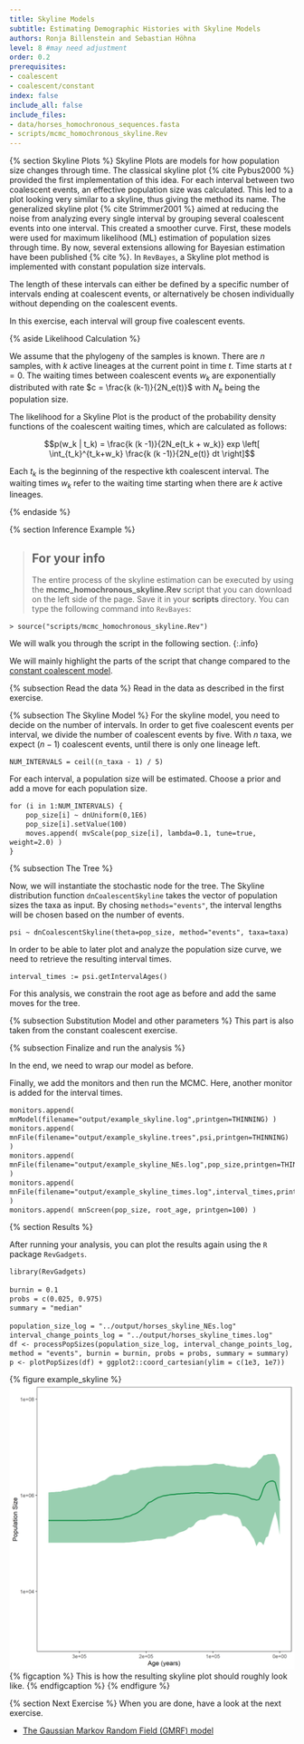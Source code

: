 ```yaml
---
title: Skyline Models
subtitle: Estimating Demographic Histories with Skyline Models
authors: Ronja Billenstein and Sebastian Höhna
level: 8 #may need adjustment
order: 0.2
prerequisites:
- coalescent
- coalescent/constant
index: false
include_all: false
include_files:
- data/horses_homochronous_sequences.fasta
- scripts/mcmc_homochronous_skyline.Rev
---
```


{% section Skyline Plots %}
Skyline Plots are models for how population size changes through time.
The classical skyline plot {% cite Pybus2000 %} provided the first implementation of this idea.
For each interval between two coalescent events, an effective population size was calculated.
This led to a plot looking very similar to a skyline, thus giving the method its name.
The generalized skyline plot {% cite Strimmer2001 %} aimed at reducing the noise from analyzing every single interval by grouping several coalescent events into one interval.
This created a smoother curve.
First, these models were used for maximum likelihood (ML) estimation of population sizes through time.
By now, several extensions allowing for Bayesian estimation have been published {% cite %}.
In `RevBayes`, a Skyline plot method is implemented with constant population size intervals.
<!--- The length of these intervals is not based on the timing of the coalescent events, but can be individually chosen. --->
The length of these intervals can either be defined by a specific number of intervals ending at coalescent events, or alternatively be chosen individually without depending on the coalescent events.
<!--- In this tutorial, each interval will have the same length. --->
In this exercise, each interval will group five coalescent events.

{% aside Likelihood Calculation %}

We assume that the phylogeny of the samples is known.
There are $n$ samples, with $k$ active lineages at the current point in time $t$.
Time starts at $t = 0$.
The waiting times between coalescent events $w_k$ are exponentially distributed with rate $c = \frac{k (k-1)}{2N_e(t)}$ with $N_e$ being the population size.
<!--- In the case of a skyline plot, the population size curve is split into $m$ intervals which each have a starting point $t_i$. --->

The likelihood for a Skyline Plot is the product of the probability density functions of the coalescent waiting times, which are calculated as follows:

$$p(w_k | t_k) = \frac{k (k -1)}{2N_e(t_k + w_k)} exp \left[ \int_{t_k}^{t_k+w_k} \frac{k (k -1)}{2N_e(t)} dt \right]$$

Each $t_k$ is the beginning of the respective kth coalescent interval.
The waiting times $w_k$ refer to the waiting time starting when there are $k$ active lineages.

<!--- In our case, $N_e(t)$ is a piecewise constant demographic function with $m$ intervals which each have a starting point $t_i$ and the length $l$.
**Do I need to go into the intervals here?** --->

{% endaside %}

{% section Inference Example %}

> ## For your info
> The entire process of the skyline estimation can be executed by using the **mcmc_homochronous_skyline.Rev** script that you can download on the left side of the page.
> Save it in your **scripts** directory.
> You can type the following command into `RevBayes`:
~~~
> source("scripts/mcmc_homochronous_skyline.Rev")
~~~
We will walk you through the script in the following section.
{:.info}

We will mainly highlight the parts of the script that change compared to the [constant coalescent model]({{base.url}}/tutorials/coalescent/constant).

{% subsection Read the data %}
Read in the data as described in the first exercise.

{% subsection The Skyline Model %}
For the skyline model, you need to decide on the number of intervals.
In order to get five coalescent events per interval, we divide the number of coalescent events by five.
With $n$ taxa, we expect $(n-1)$ coalescent events, until there is only one lineage left.

~~~
NUM_INTERVALS = ceil((n_taxa - 1) / 5)
~~~

For each interval, a population size will be estimated. Choose a prior and add a move for each population size.

~~~
for (i in 1:NUM_INTERVALS) {
    pop_size[i] ~ dnUniform(0,1E6)
    pop_size[i].setValue(100)
    moves.append( mvScale(pop_size[i], lambda=0.1, tune=true, weight=2.0) )
}
~~~


{% subsection The Tree %}

Now, we will instantiate the stochastic node for the tree.
The Skyline distribution function `dnCoalescentSkyline` takes the vector of population sizes the taxa as input. <!--- **(need to check whether it can take more)** --->
By chosing `methods="events"`, the interval lengths will be chosen based on the number of events.

~~~
psi ~ dnCoalescentSkyline(theta=pop_size, method="events", taxa=taxa)
~~~

In order to be able to later plot and analyze the population size curve, we need to retrieve the resulting interval times.

~~~
interval_times := psi.getIntervalAges()
~~~

For this analysis, we constrain the root age as before and add the same moves for the tree.

{% subsection Substitution Model and other parameters %}
This part is also taken from the constant coalescent exercise.

{% subsection Finalize and run the analysis %}

In the end, we need to wrap our model as before.

Finally, we add the monitors and then run the MCMC.
Here, another monitor is added for the interval times.

~~~
monitors.append( mnModel(filename="output/example_skyline.log",printgen=THINNING) )
monitors.append( mnFile(filename="output/example_skyline.trees",psi,printgen=THINNING) )
monitors.append( mnFile(filename="output/example_skyline_NEs.log",pop_size,printgen=THINNING) )
monitors.append( mnFile(filename="output/example_skyline_times.log",interval_times,printgen=THINNING) )
monitors.append( mnScreen(pop_size, root_age, printgen=100) )
~~~


{% section Results %}

After running your analysis, you can plot the results again using the `R` package `RevGadgets`.

~~~
library(RevGadgets)

burnin = 0.1
probs = c(0.025, 0.975)
summary = "median"

population_size_log = "../output/horses_skyline_NEs.log"
interval_change_points_log = "../output/horses_skyline_times.log"
df <- processPopSizes(population_size_log, interval_change_points_log, method = "events", burnin = burnin, probs = probs, summary = summary)
p <- plotPopSizes(df) + ggplot2::coord_cartesian(ylim = c(1e3, 1e7))
~~~

{% figure example_skyline %}
<img src="figures/horses_skyline.png" width="800">
{% figcaption %}
This is how the resulting skyline plot should roughly look like.
{% endfigcaption %}
{% endfigure %}

{% section Next Exercise %}
When you are done, have a look at the next exercise.

* [The Gaussian Markov Random Field (GMRF) model]({{base.url}}/tutorials/coalescent/GMRF)
